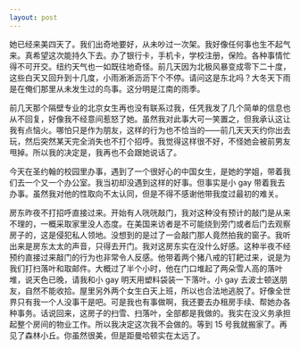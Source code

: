 ```yaml
---
layout: post
---
```


她已经来美四天了。我们出奇地要好，从未吵过一次架。我好像任何事也生不起气来。真希望这次能持久下去。办了银行卡，手机卡，学校注册，保险。各种事情忙得不可开交。纽约天气也一如既往地奇怪。前几天因为北极风暴变成零下二十度，这些白天又回升到十几度，小雨淅淅沥沥下个不停。请问这是东北吗？大冬天下雨是在俺们那里从未发生过的鸟事。这分明是江南的雨季。

前几天那个隔壁专业的北京女生再也没有联系过我，任凭我发了几个简单的信息也从不回复，好像我不经意间惹怒了她。虽然我对此事大可一笑置之，但我承认这让我有点恼火。哪怕只是作为朋友，这样的行为也不恰当的——前几天天天约你出去玩，然后突然某天完全消失也不打个招呼。我觉得这样很不好，不怪她会被前男友甩掉。所以我的决定是，我再也不会跟她说话了。

今天在圣约翰的校园里办事，遇到了一个很好心的中国女生，是她的学姐，带着我们去一个又一个办公室。我当初却没遇到这样的好事。但事实是小 gay 带着我去办事。虽然我对他的性取向不太认同，但是不得不感谢他带我度过最初的难关。

房东昨夜不打招呼直接过来。开始有人咣咣敲门，我对这种没有预计的敲门是从来不理的，一概采取家里没人态度。在美国来访者是不可能绕到旁门或者后门去观察房子的，这是侵犯私人领地。没想到的是过了一会敲门那人竟然拍我的窗子。我听出来是房东太太的声音，只得去开门。我对这房东实在没什么好感。这种半夜不经预约直接过来敲门的行为也非常令人反感。他带着两个猪八戒的钉耙过来，说是为我们打扫落叶和取邮件。大概过了半个小时，他在门口堆起了两朵雪人高的落叶堆，说天色已晚，请我和小 gay 明天用塑料袋装一下落叶。小 gay 去波士顿送朋友，自然不能收拾。屋里另外两个女生白天上班，所以也合法地逃脱了。好像全世界只有我一个人没事干是吧。可是我也有事做啊，我还要去办租房手续、帮她办各种事务。话说回来，这房子的扫雪、扫落叶，全部都是我做的。我实在没义务承担起整个房间的物业工作。所以我决定这次我不会做的。等到 15 号我就搬家了。再见了森林小丘。你虽然很美，但是距曼哈顿实在太远了。
